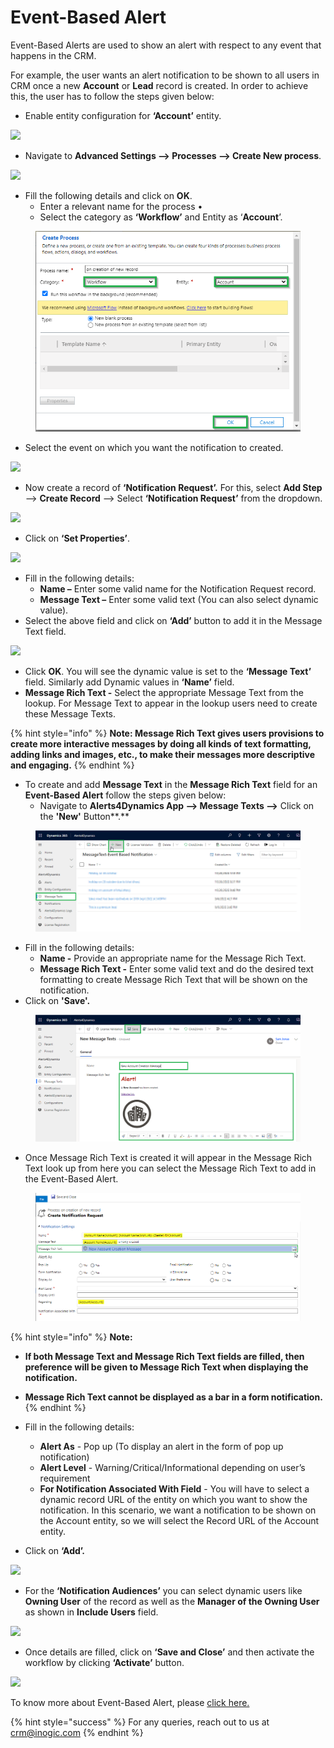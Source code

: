 # Event-Based Alert

Event-Based Alerts are used to show an alert with respect to any event that happens in the CRM.&#x20;

For example, the user wants an alert notification to be shown to all users in CRM once a new **Account** or **Lead** record is created. In order to achieve this, the user has to follow the steps given below:

* Enable entity configuration for **‘Account’** entity.&#x20;

![](<../../../.gitbook/assets/Event\_1 (1).png>)

* Navigate to **Advanced Settings --> Processes --> Create New process**.

![](<../../../.gitbook/assets/Event\_2 (2).png>)

* Fill the following details and click on **OK**.&#x20;
  * Enter a relevant name for the process •
  * Select the category as **‘Workflow’** and Entity as ‘**Account**’.

<figure><img src="../../../.gitbook/assets/3 (12).png" alt=""><figcaption></figcaption></figure>

* Select the event on which you want the notification to created.

![](../../../.gitbook/assets/Event\_4.png)

* Now create a record of **‘Notification Request’.** For this, select **Add Step** --> **Create Record** --> Select **‘Notification Request’** from the dropdown.

![](../../../.gitbook/assets/Event\_5.png)

* Click on **‘Set Properties’**.&#x20;

![](../../../.gitbook/assets/Event\_6.png)

* Fill in the following details:&#x20;
  * **Name –** Enter some valid name for the Notification Request record.&#x20;
  * **Message Text –** Enter some valid text (You can also select dynamic value).&#x20;
* Select the above field and click on **‘Add’** button to add it in the Message Text field.

![](<../../../.gitbook/assets/Event\_1 (5).png>)

* Click **OK**. You will see the dynamic value is set to the **‘Message Text’** field. Similarly add Dynamic values in **‘Name’** field.
* **Message Rich Text -** Select the appropriate Message Text from the lookup. For Message Text to appear in the lookup users need to create these Message Texts.&#x20;

{% hint style="info" %}
**Note: Message Rich Text gives users provisions to create more interactive messages by doing all kinds of text formatting, adding links and images, etc., to make their messages more descriptive and engaging.**
{% endhint %}

* To create and add **Message Text** in the **Message Rich Text** field for an **Event-Based Alert** follow the steps given below:
  * Navigate to **Alerts4Dynamics App -->  Message Texts -->** Click on the **'New'** Button**.**

<figure><img src="../../../.gitbook/assets/Message Rich Text 1.png" alt=""><figcaption></figcaption></figure>

* Fill in the following details:
  * **Name -** Provide an appropriate name for the Message Rich Text.
  * **Message Rich Text -** Enter some valid text and do the desired text formatting to create Message Rich Text that will be shown on the notification.
* Click on **'Save'.**

<figure><img src="../../../.gitbook/assets/Message Rich Text 2.png" alt=""><figcaption></figcaption></figure>

* Once Message Rich Text is created it will appear in the Message Rich Text look up from here you can select the Message Rich Text to add in the Event-Based Alert.

<figure><img src="../../../.gitbook/assets/Message Rich Text 3 (1).png" alt=""><figcaption></figcaption></figure>

{% hint style="info" %}
**Note:**&#x20;

* **If both Message Text and Message Rich Text fields are filled, then preference will be given to Message Rich Text when displaying the notification.**
* **Message Rich Text cannot be displayed as a bar in a form notification.**&#x20;
{% endhint %}

* Fill in the following details:&#x20;
  * **Alert As** - Pop up (To display an alert in the form of pop up notification)&#x20;
  * **Alert Level** - Warning/Critical/Informational depending on user’s requirement&#x20;
  * **For Notification Associated With Field** - You will have to select a dynamic record URL of the entity on which you want to show the notification. In this scenario, we want a notification to be shown on the Account entity, so we will select the Record URL of the Account entity.
* Click on **‘Add’.**

![](<../../../.gitbook/assets/Event\_2 (5).png>)

* For the **‘Notification Audiences’** you can select dynamic users like **Owning User** of the record as well as the **Manager of the Owning User** as shown in **Include Users** field.

![](<../../../.gitbook/assets/Event\_8 (2).png>)

* Once details are filled, click on **‘Save and Close’** and then activate the workflow by clicking **‘Activate’** button.

![](<../../../.gitbook/assets/Event\_9 (1).png>)

To know more about Event-Based Alert, please [click here.](https://docs.inogic.com/alerts4dynamics/features/event-based-alert)



{% hint style="success" %}
For any queries, reach out to us at [crm@inogic.com](mailto:crm@inogic.com)
{% endhint %}
